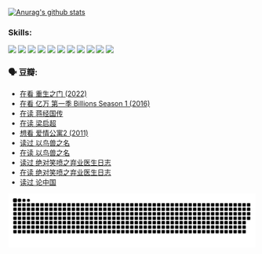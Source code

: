 
[![Anurag's github stats](https://github-readme-stats.vercel.app/api?username=w940853815)](https://github.com/anuraghazra/github-readme-stats)

### Skills:

<code><img height="32" src="https://cdn.jsdelivr.net/npm/simple-icons@v5/icons/python.svg"></code>
<code><img height="32" src="https://cdn.jsdelivr.net/npm/simple-icons@v5/icons/javascript.svg"></code>
<code><img height="32" src="https://cdn.jsdelivr.net/npm/simple-icons@v5/icons/django.svg"></code>
<code><img height="32" src="https://cdn.jsdelivr.net/npm/simple-icons@v5/icons/flask.svg"></code>
<code><img height="32" src="https://cdn.jsdelivr.net/npm/simple-icons@v5/icons/vuetify.svg"></code>
<code><img height="32" src="https://cdn.jsdelivr.net/npm/simple-icons@v5/icons/git.svg"></code>
<code><img height="32" src="https://cdn.jsdelivr.net/npm/simple-icons@v5/icons/docker.svg"></code>
<code><img height="32" src="https://cdn.jsdelivr.net/npm/simple-icons@v5/icons/postgresql.svg"></code>
<code><img height="32" src="https://cdn.jsdelivr.net/npm/simple-icons@v5/icons/elasticsearch.svg"></code>
<code><img height="32" src="https://cdn.jsdelivr.net/npm/simple-icons@v5/icons/macos.svg"></code>
<code><img height="32" src="https://cdn.jsdelivr.net/npm/simple-icons@v5/icons/linux.svg"></code>

### 🗣 豆瓣:

<!-- DOUBAN-ACTIVITIES:START -->
- [在看 重生之门‎ (2022)](https://www.douban.com/people/136069238/status/3882598762/?_i=53927830)
- [在看 亿万 第一季 Billions Season 1‎ (2016)](https://www.douban.com/people/136069238/status/3878098700/?_i=53927830)
- [在读 蒋经国传](https://www.douban.com/people/136069238/status/3877458956/?_i=53927830)
- [在读 梁启超](https://www.douban.com/people/136069238/status/3876806133/?_i=53927830)
- [想看 爱情公寓2‎ (2011)](https://www.douban.com/people/136069238/status/3876682115/?_i=53927830)
- [读过 以鸟兽之名](https://www.douban.com/people/136069238/status/3876369302/?_i=53927830)
- [在读 以鸟兽之名](https://www.douban.com/people/136069238/status/3869094471/?_i=53927830)
- [读过 绝对笑喷之弃业医生日志](https://www.douban.com/people/136069238/status/3869093225/?_i=53927830)
- [在读 绝对笑喷之弃业医生日志](https://www.douban.com/people/136069238/status/3862106751/?_i=53927830)
- [读过 论中国](https://www.douban.com/people/136069238/status/3862105795/?_i=53927830)
<!-- DOUBAN-ACTIVITIES:END -->


![Snake animation](https://raw.githubusercontent.com/w940853815/w940853815/output/github-contribution-grid-snake.svg)

<!--
**w940853815/w940853815** is a ✨ _special_ ✨ repository because its `README.md` (this file) appears on your GitHub profile.

Here are some ideas to get you started:

- 🔭 I’m currently working on ...
- 🌱 I’m currently learning ...
- 👯 I’m looking to collaborate on ...
- 🤔 I’m looking for help with ...
- 💬 Ask me about ...
- 📫 How to reach me: ...
- 😄 Pronouns: ...
- ⚡ Fun fact: ...
-->
